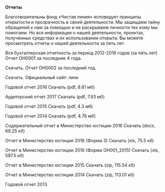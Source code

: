 **Отчеты**

Благотворительны фонд «Чистая линия» исповедует принципы открытости и прозрачность в своей деятельности. Мы защищаем тайну обращений к нам за помощью и не раскрываем личности тех кому мы помогаем. Но вся информация о нашей деятельности, проектах, полученных средствах и их использовании открыта. Вы можете просмотреть отчеты о нашей деятельности за пять лет.

Вся бухгалтерская отчетность за период 2012-2016 годов (за пять лет) Отчет ОН0001 за последние 4 года.
 
Скачать. Отчет ОН0002 за последний год.

Скачать. Официальный сайт: линк

Годовой отчет 2016 Скачать (pdf, 8.61 мб)

Аудиторский отчет 2017 Скачать (pdf, 7.93 мб)

Годовой отчет 2015 Скачать (pdf, 4.3 мб)

Годовой отчет 2014 Скачать (pdf, 4.76 мб)

Содержательный отчет в Министерство юстиции 2016 Скачать (docx, 69.25 кб)

Отчет в Министерство юстиции 2016 (Форма 3) Скачать (xls, 75.5 кб)

Отчет в Министерство юстиции 2016 (Форма ОН001_2015) Скачать (xls, 597.5 кб)

Отчет в Министерство юстиции 2015 Скачать (zip, 115.54 кб)

Отчет в Министерство юстиции 2014 Скачать (zip, 113.01 кб)

Годовой отчет 2013
